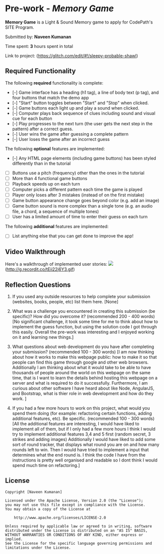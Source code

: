 # Pre-work - *Memory Game*

**Memory Game** is a Light & Sound Memory game to apply for CodePath's SITE Program. 

Submitted by: **Naveen Kumanan**

Time spent: **3** hours spent in total

Link to project: (https://glitch.com/edit/#!/sleepy-probable-shawl)

## Required Functionality

The following **required** functionality is complete:

* [-] Game interface has a heading (h1 tag), a line of body text (p tag), and four buttons that match the demo app
* [-] "Start" button toggles between "Start" and "Stop" when clicked. 
* [-] Game buttons each light up and play a sound when clicked. 
* [-] Computer plays back sequence of clues including sound and visual cue for each button
* [-] Play progresses to the next turn (the user gets the next step in the pattern) after a correct guess. 
* [-] User wins the game after guessing a complete pattern
* [-] User loses the game after an incorrect guess

The following **optional** features are implemented:

* [-] Any HTML page elements (including game buttons) has been styled differently than in the tutorial
* [ ] Buttons use a pitch (frequency) other than the ones in the tutorial
* [ ] More than 4 functional game buttons
* [ ] Playback speeds up on each turn
* [ ] Computer picks a different pattern each time the game is played
* [ ] Player only loses after 3 mistakes (instead of on the first mistake)
* [ ] Game button appearance change goes beyond color (e.g. add an image)
* [ ] Game button sound is more complex than a single tone (e.g. an audio file, a chord, a sequence of multiple tones)
* [ ] User has a limited amount of time to enter their guess on each turn

The following **additional** features are implemented:

- [ ] List anything else that you can get done to improve the app!

## Video Walkthrough

Here's a walkthrough of implemented user stories:
![](http://g.recordit.co/Yx9FaVyYi8.gif)(http://g.recordit.co/tEii22j6Y3.gif)


## Reflection Questions
1. If you used any outside resources to help complete your submission (websites, books, people, etc) list them here. 
[None]

2. What was a challenge you encountered in creating this submission (be specific)? How did you overcome it? (recommended 200 - 400 words) 
[No significant challenge, it took some time for me to think about how to implement the guess function, but using the solution code I got
through this easily. Overall the pre-work was interesting and I enjoyed working on it and learning new things.]

3. What questions about web development do you have after completing your submission? (recommended 100 - 300 words) 
[I am now thinking about how it works to make this webpage public: how to make it so that people can find this game through google and other web browsers.
Additionally I am thinking about what it would take to be able to have thousands of people around the world on this webpage on the same time, that is I want
to learn the details behind hosting this webpage on a server and what is required to do it successfully. Furthermore, I am curious about other software I have
heard about like Node, AngularJS, and Bootstrap, what is thier role in web development and how do they work.
]

4. If you had a few more hours to work on this project, what would you spend them doing (for example: refactoring certain functions, adding additional features, etc). Be specific. (recommended 100 - 300 words) 
[All the additional features are interesting, I would have liked to implement all of them, but if I only had a few more hours I think I would try to implement additional features 3,4 and 5 first (random secret, 3 strikes and adding images) 
Additionally I would have liked to add some sort of round tracker, that displays what round you are on and how many rounds left to win. Then I would have tried to implement a input that determines what the end round is. 
I think the code I have from the instructions is pretty well organised and readable so I dont think I would spend much time on refactoring.]



## License

    Copyright [Naveen Kumanan]

    Licensed under the Apache License, Version 2.0 (the "License");
    you may not use this file except in compliance with the License.
    You may obtain a copy of the License at

        http://www.apache.org/licenses/LICENSE-2.0

    Unless required by applicable law or agreed to in writing, software
    distributed under the License is distributed on an "AS IS" BASIS,
    WITHOUT WARRANTIES OR CONDITIONS OF ANY KIND, either express or implied.
    See the License for the specific language governing permissions and
    limitations under the License.
